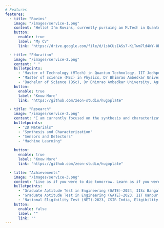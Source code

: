 ```yaml
---
# Features
features:
  - title: "Rovins"
    image: "/images/service-1.png"
    content: "Hello! I'm Rovins, currently pursuing an M.Tech in Quantum Technology at IIT Jodhpur. My academic and research journey is dedicated to the synthesis and characterization of 2D quantum materials, particularly for their innovative applications in sensor technology. I am deeply fascinated by the potential of these materials to revolutionize areas such as gas sensing and photodetection. My work involves cutting-edge research in nanofabrication and the use of Density Functional Theory (DFT) for insightful material analysis. Additionally, I am passionate about integrating machine learning techniques to enhance the design and functionality of quantum materials. Through my studies and research, I strive to push the boundaries of technology and contribute to advancements that can have a profound impact on sensor applications and beyond. Feel free to explore my portfolio and connect with me to discuss exciting developments in quantum materials and sensor technologies!"
    button:
      enable: true
      label: "My CV"
      link: "https://drive.google.com/file/d/1sbCUsIASs7-KiTwm7ld4WY-ORUE_ENiB/view?usp=sharing"

  - title: "Education"
    image: "/images/service-2.png"
    content: " "
    bulletpoints:
      - "Master of Technology (MTech) in Quantum Technology, IIT Jodhpur, India (Present)"
      - "Master of Science (MSc) in Physics, Dr Bhimrao Ambedkar University, Agra, UP, India"
      - "Bachelor of Science (BSc), Dr Bhimrao Ambedkar University, Agra, UP, India"
    button:
      enable: true
      label: "Know More"
      link: "https://github.com/zeon-studio/hugoplate"

  - title: "Research"
    image: "/images/service-2.png"
    content: "I am currently focused on the synthesis and characterization of 2D quantum materials for sensor applications. My research interests include the synthesis of 2D materials, the development of gas sensors, photodetectors, and advanced techniques in nanofabrication. I also use Density Functional Theory (DFT) for material analysis and incorporate machine learning to enhance the design and performance of these technologies. "
    bulletpoints:
      - "2D Materials"
      - "Synthesis and Characterization"
      - "Sensors and Detectors"
      - "Machine Learning"
    
    button:
      enable: true
      label: "Know More"
      link: "https://github.com/zeon-studio/hugoplate"

  - title: "Achievements"
    image: "/images/service-3.png"
    content: "Live as if you were to die tomorrow. Learn as if you were to live forever. — Mahatma Gandhi"
    bulletpoints:
      - "Graduate Aptitude Test in Engineering (GATE)-2024, IISc Bangalore, All India Rank - 1132"
      - "Graduate Aptitude Test in Engineering (GATE)-2023, IIT Kanpur, All India Rank - 591"
      - "National Eligibility Test (NET)-2023, CSIR India, Eligibility for Assistant Professor, All India Rank - 37"
    button:
      enable: false
      label: ""
      link: ""
---
```

